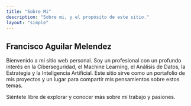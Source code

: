 ```yaml
---
title: "Sobre Mi"
description: "Sobre mi, y el propósito de este sitio."
layout: "simple"
---
```


## Francisco Aguilar Melendez

Bienvenido a mi sitio web personal. Soy un profesional con un profundo interés en la Ciberseguridad, el Machine Learning, el Análisis de Datos, la Estrategia y la Inteligencia Artificial. Este sitio sirve como un portafolio de mis proyectos y un lugar para compartir mis pensamientos sobre estos temas.

Siéntete libre de explorar y conocer más sobre mi trabajo y pasiones.
